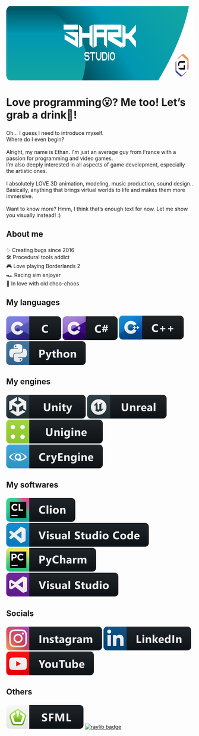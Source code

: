 <div align="center">
  <img height="200" src="resources/banner.png"/>
</div>

###

<h1 align="left">Love programming😮​? Me too! Let’s grab a drink🍻​!</h1>

###

<p align="left">Oh... I guess I need to introduce myself.<br>Where do I even begin?<br><br>Alright, my name is Ethan. I'm just an average guy from France with a passion for programming and video games.<br>I’m also deeply interested in all aspects of game development, especially the artistic ones.<br><br>I absolutely LOVE 3D animation, modeling, music production, sound design..<br>Basically, anything that brings virtual worlds to life and makes them more immersive.<br><br>Want to know more? Hmm, I think that’s enough text for now. Let me show you visually instead! :)</p>

###

<h2 align="left">About me</h2>

###

<p align="left">✨ Creating bugs since 2016<br>🛠️​ Procedural tools addict<br>🎮​ Love playing Borderlands 2<br>🏎️​ Racing sim enjoyer<br>🚂​ In love with old choo-choos</p>

###

<h2 align="left">My languages</h2>

###

<p align="left">
  <a href="#"><img src="resources/badges/c.svg" alt="c badge" style="vertical-align:top margin:6px 4px"></a>
  <a href="#"><img src="resources/badges/csharp.svg" alt="chsarp badge" style="vertical-align:top margin:6px 4px"></a>
  <a href="#"><img src="resources/badges/c++.svg" alt="c++ badge" style="vertical-align:top margin:6px 4px"></a>
  <a href="#"><img src="resources/badges/python.svg" alt="python badge" style="vertical-align:top margin:6px 4px"></a>
</p>

###

<h2 align="left">My engines</h2>

###

<p align="left">
  <a href="#"><img src="resources/badges/unity.svg" alt="unity badge" style="vertical-align:top margin:6px 4px"></a>
  <a href="#"><img src="resources/badges/unreal.svg" alt="unreal badge" style="vertical-align:top margin:6px 4px"></a>
  <a href="#"><img src="resources/badges/unigine.svg" alt="unigine badge" style="vertical-align:top margin:6px 4px"></a>
  <a href="#"><img src="resources/badges/cry-engine.svg" alt="cryengine badge" style="vertical-align:top margin:6px 4px"></a>
</p>

###

<h2 align="left">My softwares</h2>

###

<p align="left">
  <a href="#"><img src="resources/badges/clion.svg" alt="clion badge" style="vertical-align:top margin:6px 4px"></a>
  <a href="#"><img src="resources/badges/vscode.svg" alt="vscode badge" style="vertical-align:top margin:6px 4px"></a>
  <a href="#"><img src="resources/badges/pycharm.svg" alt="pycharm badge" style="vertical-align:top margin:6px 4px"></a>
  <a href="#"><img src="resources/badges/visualstudio.svg" alt="visualstudio badge" style="vertical-align:top margin:6px 4px"></a>
</p>

##

<h2 align="left">Socials</h2>

###

<p align="left">
  <a href="https://www.instagram.com/shark_studio_officiel/"><img src="resources/badges/instagram.svg" alt="instagram badge" style="vertical-align:top margin:6px 4px"></a>
  <a href="https://www.linkedin.com/in/shark-studio/"><img src="resources/badges/linkedin.svg" alt="linkedin badge" style="vertical-align:top margin:6px 4px"></a>
  <a href="https://www.youtube.com/@sharkgamestudio7630"><img src="resources/badges/youtube.svg" alt="youtube badge" style="vertical-align:top margin:6px 4px"></a>
</p>

<h2 align="left">Others</h2>

###

<p align="left">
  <a href="#"><img src="resources/badges/sfml.svg" alt="sfml badge" style="vertical-align:top margin:6px 4px"></a>
  <a href="#"><img src="resources/badges/rayli.svg" alt="raylib badge" style="vertical-align:top margin:6px 4px"></a>
</p>
